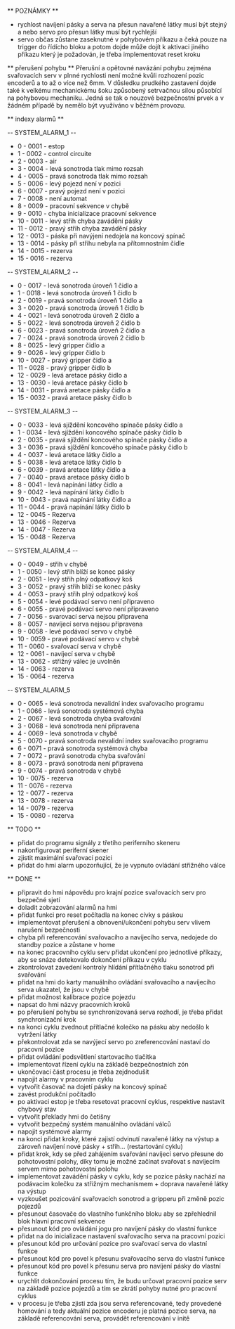 ** POZNÁMKY **
* rychlost navíjení pásky a serva na přesun navařené látky musí být stejný a nebo servo pro přesun látky musí být rychlejší
* servo občas zůstane zaseknutné v pohybovém příkazu a čeká pouze na trigger do řídícho bloku a potom dojde může dojít k aktivaci jiného příkazu který je požadován, je třeba implementovat reset kroku

** přerušení pohybu **
Přerušní a opětovné navázání pohybu zejména svařovacích serv v plnné rychlosti není možné kvůli rozhození pozic encoderů a to až o více než 6mm. V důsledku prudkého zastavení dojde také k velkému mechanickému šoku způsobený setrvačnou silou působící na pohybovou mechaniku. Jedná se tak o nouzové bezpečnostní prvek a v žádném případě by nemělo být využíváno v běžném provozu.

** indexy alarmů **


-- SYSTEM_ALARM_1 --
- 0 - 0001 - estop
- 1 - 0002 - control circuite
- 2 - 0003 - air
- 3 - 0004 - levá sonotroda tlak mimo rozsah
- 4 - 0005 - pravá sonotroda tlak mimo rozsah
- 5 - 0006 - levý pojezd není v pozici
- 6 - 0007 - pravý pojezd není v pozici
- 7 - 0008 - není automat
- 8 - 0009 - pracovní sekvence v chybě
- 9 - 0010 - chyba inicializace pracovní sekvence
- 10 - 0011 - levý střih chyba zavádění pásky
- 11 - 0012 - pravý střih chyba zavádění pásky
- 12 - 0013 - páska při navýjení nedojela na koncový spínač
- 13 - 0014 - pásky při střihu nebyla na přítomnostním čidle
- 14 - 0015 - rezerva
- 15 - 0016 - rezerva 

-- SYSTEM_ALARM_2 --
- 0 - 0017 - levá sonotroda úroveň 1 čidlo a
- 1 - 0018 - levá sonotroda úroveň 1 čidlo b
- 2 - 0019 - pravá sonotroda úroveň 1 čidlo a
- 3 - 0020 - pravá sonotroda úroveň 1 čidlo b
- 4 - 0021 - levá sonotroda úroveň 2 čidlo a
- 5 - 0022 - levá sonotroda úroveň 2 čidlo b
- 6 - 0023 - pravá sonotroda úroveň 2 čidlo a
- 7 - 0024 - pravá sonotroda úroveň 2 čidlo b
- 8 - 0025 - levý gripper čidlo a
- 9 - 0026 - levý gripper čidlo b
- 10 - 0027 - pravý gripper čidlo a 
- 11 - 0028 - pravý gripper čidlo b
- 12 - 0029 - levá aretace pásky čidlo a
- 13 - 0030 - levá aretace pásky čidlo b
- 14 - 0031 - pravá aretace pásky čidlo a
- 15 - 0032 - pravá aretace pásky čidlo b

-- SYSTEM_ALARM_3 --
- 0 - 0033 - levá sjíždění koncového spínače pásky čidlo a
- 1 - 0034 - levá sjíždění koncového spínače pásky čidlo b
- 2 - 0035 - pravá sjíždění koncového spínače pásky čidlo a
- 3 - 0036 - pravá sjíždění koncového spínače pásky čidlo b
- 4 - 0037 - levá aretace látky čidlo a
- 5 - 0038 - levá aretace látky čidlo b
- 6 - 0039 - pravá aretace látky čidlo a
- 7 - 0040 - pravá aretace pásky čidlo b
- 8 - 0041 - levá napínání látky čidlo a
- 9 - 0042 - levá napínání látky čidlo b
- 10 - 0043 - pravá napínání látky čidlo a
- 11 - 0044 - pravá napínání látky čidlo b
- 12 - 0045 - Rezerva
- 13 - 0046 - Rezerva
- 14 - 0047 - Rezerva
- 15 - 0048 - Rezerva


-- SYSTEM_ALARM_4 --
- 0 - 0049 - střih v chybě
- 1 - 0050 - levý střih blíží se konec pásky
- 2 - 0051 - levý střih plný odpatkový koš
- 3 - 0052 - pravý střih blíží se konec pásky
- 4 - 0053 - pravý střih plný odpatkový koš
- 5 - 0054 - levé podávací servo není připraveno
- 6 - 0055 - pravé podávací servo není připraveno
- 7 - 0056 - svarovací serva nejsou připravena
- 8 - 0057 - navíjecí serva nejsou připravena
- 9 - 0058 - levé podávací servo v chybě
- 10 - 0059 - pravé podávací servo v chybě
- 11 - 0060 - svařovací serva v chybě
- 12 - 0061 - navíjecí serva v chybě
- 13 - 0062 - střižný válec je uvolněn
- 14 - 0063 - rezerva
- 15 - 0064 - rezerva 


-- SYSTEM_ALARM_5
- 0 - 0065 - levá sonotroda nevalidní index svařovacího programu
- 1 - 0066 - levá sonotroda systémová chyba
- 2 - 0067 - levá sonotroda chyba svařování
- 3 - 0068 - levá sonotroda není připravena
- 4 - 0069 - levá sonotroda v chybě
- 5 - 0070 - pravá sonotroda nevalidní index svařovacího programu
- 6 - 0071 - pravá sonotroda systémová chyba 
- 7 - 0072 - pravá sonotroda chyba svařování
- 8 - 0073 - pravá sonotroda není připravena
- 9 - 0074 - pravá sonotroda v chybě
- 10 - 0075 - rezerva
- 11 - 0076 - rezerva
- 12 - 0077 - rezerva
- 13 - 0078 - rezerva
- 14 - 0079 - rezerva
- 15 - 0080 - rezerva




** TODO **
* přidat do programu signály z třetího periferního skeneru
* nakonfigurovat periferní skener
* zjistit maximální svařovací pozici
* přidat do hmi alarm upozorňující, že je vypnuto ovládání střižného válce


** DONE ** 
* připravit do hmi nápovědu pro krajní pozice svařovacích serv pro bezpečné sjetí
* doladit zobrazování alarmů na hmi
* přidat funkci pro reset počítadla na konec cívky s páskou
* implementovat přerušení a obnovení/ukončení pohybu serv vlivem narušení bezpečnosti
* chyba při referencování svařovacího a navíjecího serva, nedojede do standby pozice a zůstane v home
* na konec pracovního cyklu serv přidat ukončení pro jednotlivé příkazy, aby se snáze detekovalo dokončení příkazu v cyklu
* zkontrolovat zavedení kontroly hlídání přítlačného tlaku sonotrod při svařování
* přidat na hmi do karty manuálního ovládání svařovacího a navíjecího serva ukazatel, že jsou v chybě
* přidat možnost kalibrace pozice pojezdu
* napsat do hmi názvy pracovních kroků
* po přerušení pohybu se synchronizovaná serva rozhodí, je třeba přidat synchronizační krok
* na konci cyklu zvednout přítlačné kolečko na pásku aby nedošlo k vytržení látky
* překontrolovat zda se navýjecí servo po zreferencování nastaví do pracovní pozice
* přidat ovládání podsvětlení startovacího tlačítka
* implementovat řízení cyklu na základě bezpečnostních zón
* ukončovací část procesu je třeba zejdnodušit
* napojit alarmy v pracovním cyklu
* vytvořit časovač na dojetí pásky na koncový spínač
* zavést produkční počítadlo
* po aktivaci estop je třeba resetovat pracovní cyklus, respektive nastavit chybový stav
* vytvořit překlady hmi do četišny
* vytvořit bezpečný systém manuálního ovládání válců
* napojit systémové alarmy
* na konci přidat kroky, které zajistí odvinutí navařené látky na výstup a zároveň navíjení nové pásky + střih... (restartování cyklu)
* přidat krok, kdy se před zahájením svařování navíjecí servo přesune do pohotovostní polohy, díky tomu je možné začínat svařovat s navíjecím servem mimo pohotovostní polohu
* implementovat zavádění pásky v cyklu, kdy se pozice pásky nachází na podávacím kolečku za střižným mechanismem + doprava navařené látky na výstup
* vyzkoušet pozicování svařovacích sonotrod a gripperu při změně pozic pojezdů
* přesunout časovače do vlastního funkčního bloku aby se zpřehlednil blok hlavní pracovní sekvence
* přesunout kód pro ovládání jogu pro navíjení pásky do vlastní funkce
* přidat na do inicializace nastavení svařovacího serva na pracovní pozici
* přesunout kód pro určování pozice pro svařovací serva do vlastní funkce
* přesunout kód pro povel k přesunu svařovacího serva do vlastní funkce
* přesunout kód pro povel k přesunu serva pro navíjení pásky do vlastní funkce
* urychlit dokončování procesu tím, že budu určovat pracovní pozice serv na základě pozice pojezdů a tím se zkrátí pohyby nutné pro pracovní cyklus
* v procesu je třeba zjisti zda jsou serva referencované, tedy provedené homování a tedy aktuální pozice encoderu je platná pozice serva, na základě referencování serva, provádět referencování v initě





